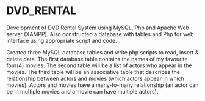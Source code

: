 # DVD_RENTAL
 Development of DVD Rental System using MySQL, Php and Apache Web server (XAMPP). Also constructed a database with tables and Php for web interface using appropriate script and code.

Created three MySQL database tables and write php scripts to read, insert & delete data.
The first database table contains the names of my favourite four(4) movies. The second table will be 
a list of actors who appear in the movies. The third table will be an associative table that describes the 
relationship between actors and movies (which actors appear in which movies). Actors and movies have 
a many-to-many relationship (an actor can be in multiple movies and a movie can have multiple actors).
